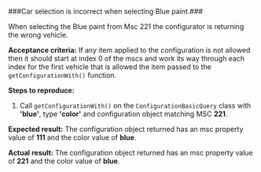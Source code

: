 ###Car selection is incorrect when selecting Blue paint.###

When selecting the Blue paint from Msc 221 the configurator is returning the wrong vehicle.

**Acceptance criteria:**
If any item applied to the configuration is not allowed then it should start at index 0 of the mscs and work its way through each index for the first vehicle that is allowed the item passed to the ```getConfigurationWith()``` function.

**Steps to reproduce:**
1. Call ```getConfigurationWith()``` on the ```ConfigurationBasicQuery``` class with **'blue'**, type **'color'** and configuration object matching MSC **221**.

**Expected result:**
The configuration object returned has an msc property value of **111** and the color value of **blue**.

**Actual result:**
The configuration object returned has an msc property value of **221** and the color value of **blue**.
